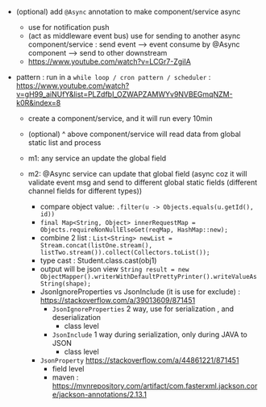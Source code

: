 - (optional) add `@Async` annotation to make component/service async 
    - use for notification push
    - (act as middleware event bus) use for sending to another async component/service : send event --> event consume by @Async component --> send to other downstream
    - https://www.youtube.com/watch?v=LCGr7-ZgiIA
    
- pattern : run in a `while loop / cron pattern / scheduler` : https://www.youtube.com/watch?v=gH99_aiNUfY&list=PLZdfbI_OZWAPZAMWYv9NVBEGmqNZM-k0R&index=8
  - create a component/service, and it will run every 10min
  - (optional) ^ above component/service will read data from global static list and process
  - m1: any service an update the global field
  - m2: @Async service can update that global field (async coz it will validate event msg and send to different global static fields (different channel fields for different types))

    -  compare object value:  `.filter(u -> Objects.equals(u.getId(), id))` 
    - `final Map<String, Object> innerRequestMap = Objects.requireNonNullElseGet(reqMap, HashMap::new);`
    - combine 2 list : `List<String> newList = Stream.concat(listOne.stream(), listTwo.stream()).collect(Collectors.toList());` 
    - type cast : Student.class.cast(obj1)
    - output will be json view `String result = new ObjectMapper().writerWithDefaultPrettyPrinter().writeValueAsString(shape);` 
    - JsonIgnoreProperties vs  JsonInclude (it is use for exclude) : https://stackoverflow.com/a/39013609/871451
      - `JsonIgnoreProperties` 2 way, use for serialization , and deserialization
        - class level
      - `JsonInclude` 1 way during serialization, only during JAVA to JSON 
        - class level
    - `JsonProperty` https://stackoverflow.com/a/44861221/871451 
        - field level 
        - maven : https://mvnrepository.com/artifact/com.fasterxml.jackson.core/jackson-annotations/2.13.1